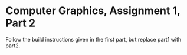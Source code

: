 Computer Graphics, Assignment 1, Part 2
=======================================

Follow the build instructions given in the first part, but replace
part1 with part2.

